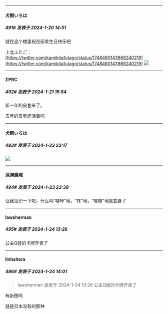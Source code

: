 
*****

####  犬飼いろは  
##### 491#       发表于 2024-1-20 14:51

就在这个楼里祝花前辈生日快乐吧

上北ふたご：[https://twitter.com/kamikitafutago/status/1748480143868240219](https://twitter.com/kamikitafutago/status/1748480143868240219)
<img src="https://p.sda1.dev/15/9c14e6e04ed4fd0303aab556c79a3119/kamikitafutago-1748480143868240219-img1.png" referrerpolicy="no-referrer">


*****

####  ΣPRC  
##### 492#       发表于 2024-1-21 15:54

新一年的皮套来了。

去年的皮套还活着吗


*****

####  犬飼いろは  
##### 493#       发表于 2024-1-23 23:17

<img src="https://p.sda1.dev/15/affc4f39f4db5dce88951a56abada085/e7cbae74gy1hm3ynoq4lqj20x30lh7q5.jpg" referrerpolicy="no-referrer">


*****

####  深渊魔魂  
##### 494#       发表于 2024-1-23 23:39

让我见识一下吧，什么叫“噼咔”地，“咚”地，“哐嚓”地就变身了


*****

####  lawsherman  
##### 495#       发表于 2024-1-24 13:26

公主Q娃的卡牌开卖了


*****

####  linhaitora  
##### 496#       发表于 2024-1-24 14:01

<blockquote>lawsherman 发表于 2024-1-24 13:26
公主Q娃的卡牌开卖了</blockquote>
有新图吗

就是日本没有的那种

